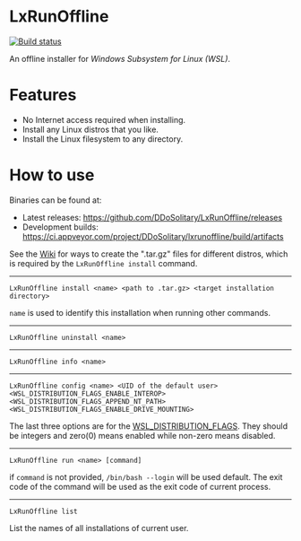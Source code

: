 # LxRunOffline

[![Build status](https://ci.appveyor.com/api/projects/status/wnqrsjk1rdc1cmpn?svg=true)](https://ci.appveyor.com/project/ddosolitary/lxrunoffline)

An offline installer for *Windows Subsystem for Linux (WSL)*.

# Features

- No Internet access required when installing.
- Install any Linux distros that you like.
- Install the Linux filesystem to any directory.

# How to use

Binaries can be found at:
- Latest releases: https://github.com/DDoSolitary/LxRunOffline/releases
- Development builds: https://ci.appveyor.com/project/DDoSolitary/lxrunoffline/build/artifacts

See the [Wiki](https://github.com/DDoSolitary/LxRunOffline/wiki) for ways to create the ".tar.gz" files for different distros, which is required by the `LxRunOffline install` command.

---

```
LxRunOffline install <name> <path to .tar.gz> <target installation directory>
```

`name` is used to identify this installation when running other commands.

---

```
LxRunOffline uninstall <name>
```

---

```
LxRunOffline info <name>
```

---

```
LxRunOffline config <name> <UID of the default user> <WSL_DISTRIBUTION_FLAGS_ENABLE_INTEROP> <WSL_DISTRIBUTION_FLAGS_APPEND_NT_PATH> <WSL_DISTRIBUTION_FLAGS_ENABLE_DRIVE_MOUNTING>
```

The last three options are for the [WSL_DISTRIBUTION_FLAGS](https://msdn.microsoft.com/en-us/library/windows/desktop/mt826872(v=vs.85).aspx). They should be integers and zero(0) means enabled while non-zero means disabled.

---

```
LxRunOffline run <name> [command]
```

if `command` is not provided, `/bin/bash --login` will be used default. The exit code of the command will be used as the exit code of current process.

---

```
LxRunOffline list
```

List the names of all installations of current user.
